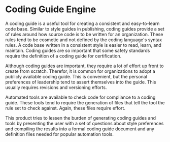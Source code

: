 # Coding Guide Engine

A coding guide is a useful tool for creating a consistent and easy-to-learn code base.  Similar to style guides in publishing, coding guides provide a set of rules around how source code is to be written for an organization.  These rules tend to be cosmetic and not defined by the coding language's syntax rules.  A code base written in a consistent style is easier to read, learn, and maintain.  Coding guides are so important that some safety standards require the definition of a coding guide for certification. 

Although coding guides are important, they require a lot of effort up front to create from scratch.  Therefor, it is common for organizations to adopt a publicly available coding guide.  This is convenient, but the personal preferences of leadership tend to assert themselves into the guide.  This usually requires revisions and versioning efforts.  

Automated tools are available to check code for compliance to a coding guide.  These tools tend to require the generation of files that tell the tool the rule set to check against.  Again, these files require effort.

This product tries to lessen the burden of generating coding guides and tools by presenting the user with a set of questions about style preferences and compiling the results into a formal coding guide document and any definition files needed for popular automation tools.

